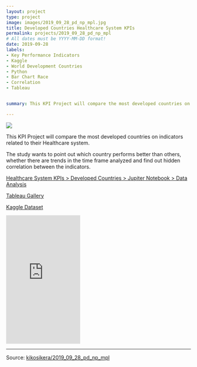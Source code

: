```yaml
---
layout: project
type: project
image: images/2019_09_28_pd_np_mpl.jpg
title: Developed Countries Healthcare System KPIs 
permalink: projects/2019_09_28_pd_np_mpl
# All dates must be YYYY-MM-DD format!
date: 2019-09-28
labels:
- Key Performance Indicators
- Kaggle
- World Development Countries
- Python
- Bar Chart Race
- Correlation
- Tableau


summary: This KPI Project will compare the most developed countries on indicators related to their Healthcare system. The study wants to point out which country performs better than others, whether there are trends in the time frame analyzed and find out hidden correlation between the indicators.

---
```


<img class="ui image" src="{{ site.baseurl }}/images/2019_09_28_pd_np_mpl_pannel.jpg">

This KPI Project will compare the most developed countries on indicators related to their Healthcare system.

The study wants to point out which country performs better than others, whether there are trends in the time frame analyzed and find out hidden correlation between the indicators.


[Healthcare System KPIs  > Developed Countries > Jupiter Notebook > Data Analysis](https://colab.research.google.com/gist/kikosikera/fe64fc7878a5041d951a15233f3adcb0/2019_09_28_pd_np_mpl.ipynb?authuser=1)

[Tableau Gallery](https://public.tableau.com/profile/cristiano.siqueira#!)

[Kaggle Dataset](https://www.kaggle.com/worldbank/world-development-indicators)

<iframe src='https://public.flourish.studio/visualisation/747494/embed' frameborder='0' scrolling='no' style='width:40%;height:350px;'></iframe><div style='width:800%;margin-top:4px!important;text-align:center!important;'><a class='flourish-credit' href='https://public.flourish.studio/visualisation/747494/?utm_source=embed&utm_campaign=visualisation/747494' target='_top' style='text-decoration:none!important'></a></div>

<hr>

Source: <a href="https://github.com/kikosikera/2019_09_28_pd_np_mpl"><i class="large github icon"></i>kikosikera/2019_09_28_pd_np_mpl</a>
